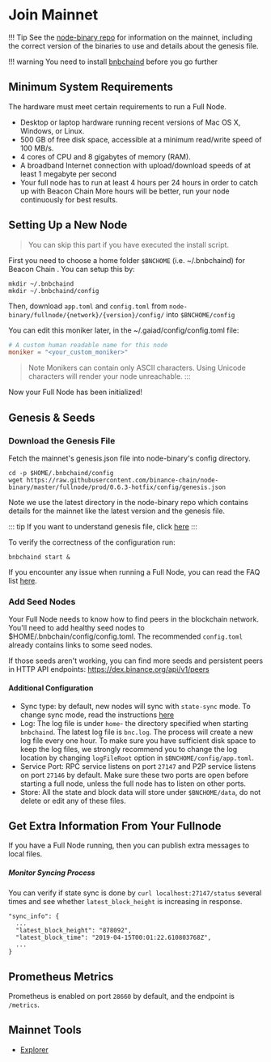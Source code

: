 # Join Mainnet

!!! Tip
    See the [node-binary repo](https://github.com/binance-chain/node-binary/blob/master/README.md) for information on the mainnet, including the correct version of the binaries to use and details about the genesis file.

!!! warning
    You need to install [bnbchaind](install.md) before you go further

## Minimum System Requirements
The hardware must meet certain requirements to run a Full Node.

* Desktop or laptop hardware running recent versions of Mac OS X, Windows, or Linux.
* 500 GB of free disk space, accessible at a minimum read/write speed of 100 MB/s.
* 4 cores of CPU and 8 gigabytes of memory (RAM).
* A broadband Internet connection with upload/download speeds of at least 1 megabyte per second
* Your full node has to run at least 4 hours per 24 hours in order to catch up with Beacon Chain  More hours will be better, run your node continuously for best results.

## Setting Up a New Node
> You can skip this part if you have executed the install script.

First you need to choose a home folder `$BNCHOME` (i.e. ~/.bnbchaind) for Beacon Chain .
You can setup this by:

```
mkdir ~/.bnbchaind
mkdir ~/.bnbchaind/config
```
Then, download `app.toml` and `config.toml` from `node-binary/fullnode/{network}/{version}/config/` into `$BNCHOME/config`

You can edit this moniker later, in the ~/.gaiad/config/config.toml file:
```toml
# A custom human readable name for this node
moniker = "<your_custom_moniker>"
```

> Note Monikers can contain only ASCII characters. Using Unicode characters will render your node unreachable. :::


Now your Full Node has been initialized!

## Genesis & Seeds

### Download the Genesis File

Fetch the mainnet's genesis.json file into node-binary's config directory.
```
cd -p $HOME/.bnbchaind/config
wget https://raw.githubusercontent.com/binance-chain/node-binary/master/fullnode/prod/0.6.3-hotfix/config/genesis.json
```
Note we use the latest directory in the node-binary repo which contains details for the mainnet like the latest version and the genesis file.

::: tip If you want to understand genesis file, click [here](../../learn/genesis.md) :::

To verify the correctness of the configuration run:
```shell
bnbchaind start &
```

If you encounter any issue when running a Full Node, you can read the FAQ list [here](fullnodeissue.md).


### Add Seed Nodes
Your Full Node needs to know how to find peers in the blockchain network. You'll need to add healthy seed nodes to $HOME/.bnbchain/config/config.toml. The recommended `config.toml` already contains links to some seed nodes.

If those seeds aren't working, you can find more seeds and persistent peers in HTTP API endpoints: https://dex.binance.org/api/v1/peers

#### Additional Configuration
- Sync type: by default, new nodes will sync with `state-sync` mode. To change sync mode, read the instructions [here](./synctypes.md)
- Log: The log file is under `home`- the directory specified when starting `bnbchaind`.
  The latest log file is `bnc.log`. The process will create a new log file every one hour.
  To make sure you have sufficient disk space to keep the log files, we strongly recommend you to change the log location by changing `logFileRoot` option in `$BNCHOME/config/app.toml`.
- Service Port: RPC service listens on port `27147` and P2P service listens on port `27146` by default.
  Make sure these two ports are open before starting a full node, unless the full node has to listen on other ports.
- Store: All the state and block data will store under `$BNCHOME/data`, do not delete or edit any of these files.

## Get Extra Information From Your Fullnode

If you have a Full Node running, then you can publish extra messages to local files.

##### Monitor Syncing Process

You can verify if state sync is done by `curl localhost:27147/status` several times and see whether `latest_block_height` is increasing in response.

```
"sync_info": {
  ...
  "latest_block_height": "878092",
  "latest_block_time": "2019-04-15T00:01:22.610803768Z",
  ...
}
```

## Prometheus Metrics

Prometheus is enabled on port `28660` by default, and the endpoint is `/metrics`.

## Mainnet Tools

* [Explorer](https://explorer.binance.org/)
